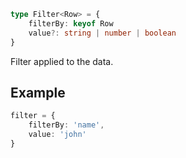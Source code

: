 ```ts
type Filter<Row> = {
    filterBy: keyof Row
    value?: string | number | boolean
}
```


Filter applied to the data.


## Example

```ts
filter = { 
    filterBy: 'name', 
    value: 'john' 
}
```